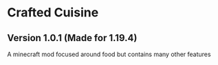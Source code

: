 # Crafted Cuisine
## Version 1.0.1 (Made for 1.19.4)

A minecraft mod focused around food but contains many other features
